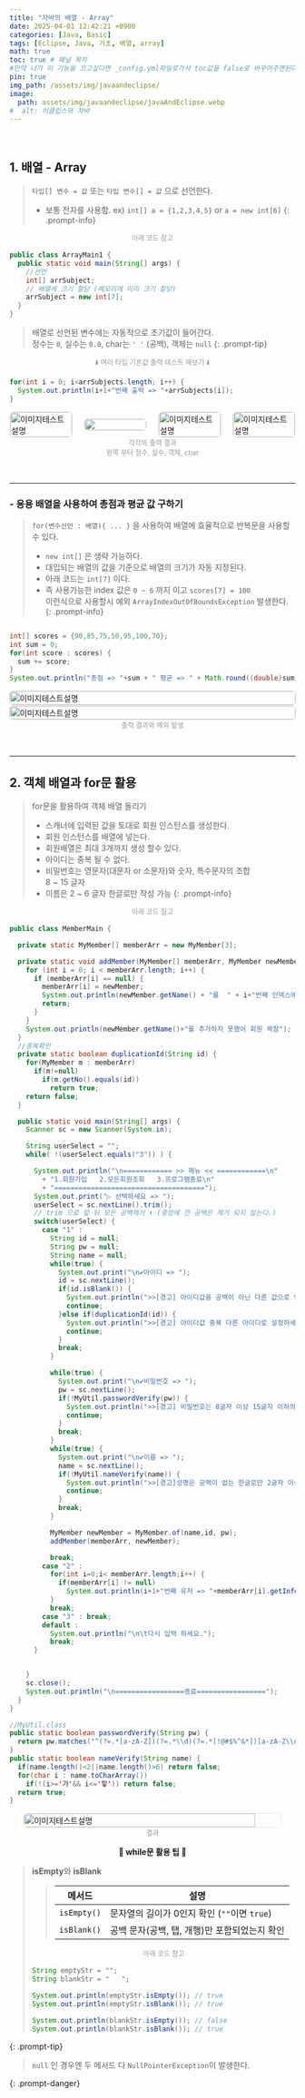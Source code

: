 ```yaml
---
title: "자바의 배열 - Array"
date: 2025-04-01 12:42:21 +0900
categories: [Java, Basic]
tags: [Eclipse, Java, 기초, 배열, array]
math: true
toc: true # 패널 목차
#만약 너가 이 기능을 끄고싶다면 _config.yml파일로가서 toc값을 false로 바꾸어주면된다. 
pin: true
img_path: /assets/img/javaandeclipse/
image:
  path: assets/img/javaandeclipse/javaAndEclipse.webp
#  alt: 이클립스와 자바
---
```



<br>

## 1. 배열 - Array
> `타입[] 변수 = 값` 또는 `타입 변수[] = 값` 으로 선언한다.
> - 보통 전자를 사용함.
> ex) `int[] a = {1,2,3,4,5}` or `a = new int[6]`
{: .prompt-info}  

<div style="text-align: center;">
<figcaption style="font-size: 12px; color: gray; opacity: 0.8; margin-bottom: 15px">아래 코드 참고</figcaption>
</div>

```java
public class ArrayMain1 {
  public static void main(String[] args) {
    //선언
    int[] arrSubject;
    // 배열에 크기 할당 (메모리에 미리 크기 할당)
    arrSubject = new int[7];
  }
}
```

> 배열로 선언된 변수에는 자동적으로 초기값이 들어간다.  
> 정수는 `0`, 실수는 `0.0`, char는 `' '` (공백), 객체는 `null`
{: .prompt-tip}

<div style="text-align: center;">
<figcaption style="font-size: 12px; color: gray; opacity: 0.8; margin-bottom: 15px">⬇️ 여러 타입 기본값 출력 테스트 해보기 ⬇️</figcaption>
</div>

```java
for(int i = 0; i<arrSubjects.length; i++) {
  System.out.println(i+1+"번째 출력 => "+arrSubjects[i]);
}	
```



<div style="display: flex; justify-content: center; align-items: center; gap: 20px;">
  <img src="/assets/img/java/basics/array/스크린샷 2025-03-31 141326.png" alt="이미지테스트설명" style="border:1px solid #eaeaea; border-radius: 7px; padding: 0px; width: 100%; ">
  <img src="/assets/img/java/basics/array/스크린샷 2025-03-31 141349.png" style="border:1px solid #eaeaea; border-radius: 7px; padding: 0px; width: 100%; ">
  <img src="/assets/img/java/basics/array/스크린샷 2025-03-31 141413.png" alt="이미지테스트설명" style="border:1px solid #eaeaea; border-radius: 7px; padding: 0px; width: 100%;">
  <img src="/assets/img/java/basics/array/스크린샷 2025-03-31 141443.png" alt="이미지테스트설명" style="border:1px solid #eaeaea; border-radius: 7px; padding: 0px; width: 100%; ">
</div>
<div style="text-align: center;">
<figcaption style="font-size: 12px; color: gray; opacity: 0.8; margin-bottom: 15px">각각의 출력 결과<br>왼쪽 부터 정수, 실수, 객체, char </figcaption>
</div>

 <br> 

---


### - 응용 배열을 사용하여 총점과 평균 값 구하기
> `for(변수선언 : 배열){ ... }` 을 사용하여 배열에 효율적으로 반복문을 사용할 수 있다.
> - `new int[]` 은 생략 가능하다.
> - 대입되는 배열의 값을 기준으로 배열의 크기가 자동 지정된다.
> - 아래 코드는 `int[7]` 이다.
> - 즉 사용가능한 index 값은 `0 ~ 6` 까지 이고 `scores[7] = 100`  
>   이런식으로 사용할시 예외 `ArrayIndexOutOfBoundsException` 발생한다.
{: .prompt-info}

```java

int[] scores = {90,85,75,50,95,100,70};
int sum = 0;
for(int score : scores) {
  sum += score;
}
System.out.println("총점 => "+sum + " 평균 => " + Math.round((double)sum/scores.length*10)/10d);
```

<div style="display: flex; justify-content: center; flex-direction: column; align-items: center; gap: 0px;">
  <img src="/assets/img/java/basics/array/스크린샷 2025-03-31 144736.png" alt="이미지테스트설명" style="border:1px solid #eaeaea; border-radius: 7px; padding: 0px; width: 100%; ">
  <img src="/assets/img/java/basics/array/스크린샷 2025-03-31 144807.png" alt="이미지테스트설명" style="border:1px solid #eaeaea; border-radius: 7px; padding: 0px; width: 100%;">
</div>
<div style="text-align: center;">
<figcaption style="font-size: 12px; color: gray; opacity: 0.8; margin-bottom: 15px">출력 결과와 예외 발생</figcaption>
</div>

<br>

---

## 2. 객체 배열과 for문 활용
> for문을 활용하여 객체 배열 돌리기
> - 스캐너에 입력된 값을 토대로 회원 인스턴스를 생성한다.
> - 회원 인스턴스를 배열에 넣는다.
> - 회원배열은 최대 3개까지 생성 할수 있다.
> - 아이디는 중복 될 수 없다.
> - 비밀번호는 영문자(대문자 or 소문자)와 숫자, 특수문자의 조합<br> 8 ~ 15 글자
> - 이름은 2 ~ 6 글자 한글로만 작성 가능
{: .prompt-info}

<div style="text-align: center;">
<figcaption style="font-size: 12px; color: gray; opacity: 0.8; margin-bottom: 15px">아래 코드 참고</figcaption>
</div>

```java
public class MemberMain {

  private static MyMember[] memberArr = new MyMember[3];

  private static void addMember(MyMember[] memberArr, MyMember newMember) {
    for (int i = 0; i < memberArr.length; i++) {
      if (memberArr[i] == null) {
        memberArr[i] = newMember;
        System.out.println(newMember.getName() + "를  " + i+"번째 인덱스에 가입 시킴");
        return;
      }
    }
    System.out.println(newMember.getName()+"를 추가하지 못했어 회원 꽉참");
  }
  //중복확인
  private static boolean duplicationId(String id) {
    for(MyMember m : memberArr)
      if(m!=null)
        if(m.getNo().equals(id))
          return true;
    return false;
  }

  public static void main(String[] args) {
    Scanner sc = new Scanner(System.in);

    String userSelect = "";
    while( !(userSelect.equals("3")) ) {

      System.out.println("\n============ >> 메뉴 << ============\n"
        + "1.회원가입   2.모든회원조회   3.프로그램종료\n"
        + "=====================================");
      System.out.print("▷ 선택하세요 => ");
      userSelect = sc.nextLine().trim();
      // trim 으로 앞 뒤 모든 공백제거 ⬆️ (중앙에 낀 공백은 제거 되지 않는다.)
      switch(userSelect) {
        case "1" :
          String id = null;
          String pw = null;
          String name = null;
          while(true) {
            System.out.print("\n✔️아이디 => ");
            id = sc.nextLine();
            if(id.isBlank()) {
              System.out.println(">>[경고] 아이디값을 공백이 아닌 다른 값으로 입력하세요\n");
              continue;
            }else if(duplicationId(id)) {
              System.out.println(">>[경고] 아이디값 중복 다른 아이디로 설정하세요\n");
              continue;
            }
            break;
          }

          while(true) {
            System.out.print("\n✔️비밀번호 => ");
            pw = sc.nextLine();
            if(!MyUtil.passwordVerify(pw)) {
              System.out.println(">>[경고] 비밀번호는 8글자 이상 15글자 이하의 영문 대,소문자 및 숫자와 특수문자가 혼합되어야만 합니다.\n");
              continue;
            }
            break;
          }
          while(true) {
            System.out.print("\n✔️이름 => ");
            name = sc.nextLine();
            if(!MyUtil.nameVerify(name)) {
              System.out.println(">>[경고]성명은 공백이 없는 한글로만 2글자 이상 6글자 이하로 입력하세요!! \n");
              continue;
            }
            break;
          }

          MyMember newMember = MyMember.of(name,id, pw);
          addMember(memberArr, newMember);

          break;
        case "2" :
          for(int i=0;i< memberArr.length;i++) {
            if(memberArr[i] != null)
              System.out.println(i+1+"번째 유저 => "+memberArr[i].getInfo());
          }
          break;
        case "3" : break;
        default :
          System.out.println("\n\t다시 입력 하세요.");
          break;
      }


    }
    sc.close();
    System.out.println("\n=================종료=================");
  }
}

```
```java
//MyUtil.class
public static boolean passwordVerify(String pw) {
  return pw.matches("^(?=.*[a-zA-Z])(?=.*\\d)(?=.*[!@#$%^&*])[a-zA-Z\\d!@#$%^&*]{8,15}$");
}
public static boolean nameVerify(String name) {
  if(name.length()<2||name.length()>6) return false;
  for(char i : name.toCharArray())
    if(!(i>='가'&& i<='힣')) return false;
  return true;
}
```
<div style="display: flex; justify-content: center; align-items: center; gap: 20px;">
  <img src="/assets/img/java/basics/array/스크린샷 2025-03-31 172141.png" alt="이미지테스트설명" style="border:1px solid #eaeaea; border-radius: 7px; padding: 0px; width: 90%; ">
</div>
<div style="text-align: center;">
<figcaption style="font-size: 12px; color: gray; opacity: 0.8; margin-bottom: 15px">결과</figcaption>
</div>


<p align="center">
  <strong>🔄 while문 활용 팁 🔄</strong>
</p>

> **isEmpty**와 **isBlank**
> > | 메서드       | 설명 |
> > |-------------|-------------------------------------------|
> > | `isEmpty()` | 문자열의 길이가 0인지 확인 (`""`이면 `true`) |
> > | `isBlank()` | 공백 문자(공백, 탭, 개행)만 포함되었는지 확인 |
> 
> 
> <div style="text-align: center;">
> <figcaption style="font-size: 12px; color: gray; opacity: 0.8; margin-bottom: 15px">아래 코드 참고</figcaption>
> </div>
>
> ```java
> String emptyStr = "";
> String blankStr = "   ";
>
> System.out.println(emptyStr.isEmpty()); // true
> System.out.println(emptyStr.isBlank()); // true
>
> System.out.println(blankStr.isEmpty()); // false
> System.out.println(blankStr.isBlank()); // true
> ```
{: .prompt-tip}

> `null` 인 경우엔 두 메서드 다 `NullPointerException`이 발생한다.
> 
{: .prompt-danger}

